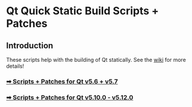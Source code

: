 # Qt Quick Static Build Scripts + Patches

## Introduction
These scripts help with the building of Qt statically.
See the [wiki](../../../wiki/Building-Qt-Statically-on-Windows)
for more details!

### [➡ Scripts + Patches for Qt v5.6 + v5.7](Qt5.6.0-5.7.0)
### [➡ Scripts + Patches for Qt v5.10.0 - v5.12.0](Qt5.10.0-5.12.0)